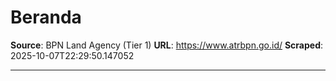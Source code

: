 # Beranda

**Source**: BPN Land Agency (Tier 1)
**URL**: https://www.atrbpn.go.id/
**Scraped**: 2025-10-07T22:29:50.147052

---


